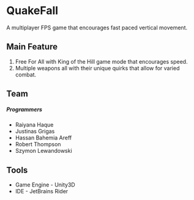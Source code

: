 # QuakeFall
A multiplayer FPS game that encourages fast paced vertical movement.
## Main Feature
1. Free For All with King of the Hill game mode that encourages speed.
2. Multiple weapons all with their unique quirks that allow for varied combat.
## Team
##### Programmers
* Raiyana Haque
* Justinas Grigas
* Hassan Bahemia Areff
* Robert Thompson
* Szymon Lewandowski
## Tools
* Game Engine - Unity3D
* IDE - JetBrains Rider
